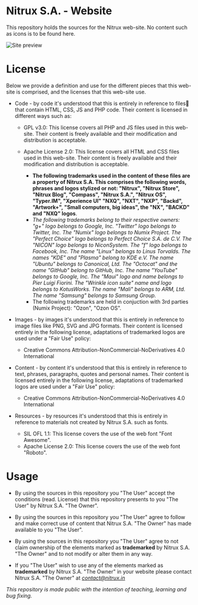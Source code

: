 Nitrux S.A. - Website
==============

This repository holds the sources for the Nitrux web-site. No content such as icons is to be found here.

![Site preview](http://i.imgur.com/VTs0IFw.png "Nitrux S.A. web-site")

License
==============

Below we provide a definition and use for the different pieces that this web-site is comprised, and the licenses that this web-site use.

* Code - by code it's understood that this is entirely in reference to files that contain HTML, CSS, JS and PHP code. Their content is licensed in different ways such as:
    
    * GPL v3.0: This license covers all PHP and JS files used in this web-site. Their content is freely available and their modification and distribution is acceptable.
    * Apache License 2.0: This license covers all HTML and CSS files used in this web-site. Their content is freely available and their modification and distribution is acceptable. 
    
        * **The following trademarks used in the content of these files are a property of Nitrux S.A. This comprises the following words, phrases and logos stylized or not: "Nitrux", "Nitrux Store", "Nitrux Blog", "Compass",  "Nitrux S.A.", "Nitrux OS", "Typer.IM", "Xperience UI" "NXQ", "NXT", "NXP", "Backd", "Artwork+", "Small computers, big ideas", the "NX", "BACKD" and "NXQ" logos**. 
        * *The following trademarks belong to their respective    owners: "g+" logo belongs to Google, Inc. "Twitter" logo belongs to Twitter, Inc. The "Numix" logo belongs to Numix Project. The "Perfect Choice" logo belongs to Perfect Choice S.A. de C.V. The "NICON" logo belongs to NiconSystem. The "f" logo belongs to Facebook, Inc. The name "Linux" belongs to Linus Torvalds. The names "KDE" and "Plasma" belong to KDE e.V. The name "Ubuntu" belongs to Canonical, Ltd. The "Octocat" and the name "GitHub" belong to GitHub, Inc. The name "YouTube" belongs to Google, Inc. The "Maui" logo and name belongs to Pier Luigi Fiorini. The "Wrinkle icon suite" name and logo belongs to KotusWorks. The name "Mali" belongs to ARM, Ltd. The name "Samsung" belongs to Samsung Group.*
        * The following trademarks are held in conjuction with 3rd parties (Numix Project): "Ozon", "Ozon OS".

* Images - by images it's understood that this is entirely in reference to image files like PNG, SVG and JPG formats. Their content is licensed entirely in the following license, adaptations of trademarked logos are used under a "Fair Use" policy:

    * Creative Commons Attribution-NonCommercial-NoDerivatives 4.0 International
    
* Content - by content it's understood that this is entirely in reference to text, phrases, paragraphs, quotes and personal names. Their content is licensed entirely in the following license, adaptations of trademarked logos are used under a "Fair Use" policy:

    * Creative Commons Attribution-NonCommercial-NoDerivatives 4.0 International

* Resources - by resources it's understood that this is entirely in reference to materials not created by Nitrux S.A. such as fonts.

    * SIL OFL 1.1: This license covers the use of the web font "Font Awesome".
    * Apache License 2.0: This license covers the use of the web font "Roboto".

Usage
==============

* By using the sources in this repository you  "The User" accept the conditions (read. License) that this repository presents to you "The User" by Nitrux S.A. "The Owner".

* By using the sources in this repository you "The User"  agree to follow and make correct use of content that Nitrux S.A. "The Owner" has made available to you "The User".

* By using the sources in this repository you "The User" agree to not claim ownership of the elements marked as **trademarked** by Nitrux S.A. "The Owner" and to not modify or alter them in any way.

* If you "The User" wish to use any of the elements marked as **trademarked** by Nitrux S.A. "The Owner" in your website please contact Nitrux S.A. "The Owner" at *contact@nitrux.in*


*This repository is made public with the intention of teaching, learning and bug fixing.*

